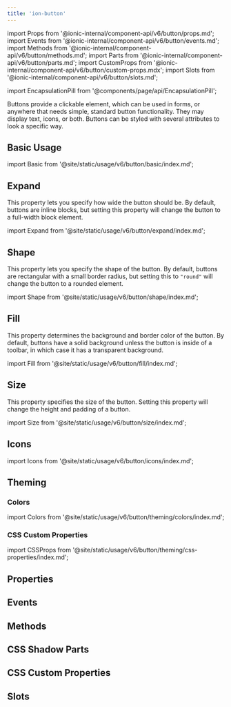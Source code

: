 ```yaml
---
title: 'ion-button'
---
```


import Props from '@ionic-internal/component-api/v6/button/props.md';
import Events from '@ionic-internal/component-api/v6/button/events.md';
import Methods from '@ionic-internal/component-api/v6/button/methods.md';
import Parts from '@ionic-internal/component-api/v6/button/parts.md';
import CustomProps from '@ionic-internal/component-api/v6/button/custom-props.mdx';
import Slots from '@ionic-internal/component-api/v6/button/slots.md';

<head>
  <title>ion-button: Design and Style Buttons with Custom CSS Properties</title>
  <meta
    name="description"
    content="ion-button provides a clickable element for use anywhere needing standard button functionality. Design and style button elements with custom CSS properties."
  />
</head>

import EncapsulationPill from '@components/page/api/EncapsulationPill';

<EncapsulationPill type="shadow" />

Buttons provide a clickable element, which can be used in forms, or anywhere that needs simple, standard button functionality. They may display text, icons, or both. Buttons can be styled with several attributes to look a specific way.

## Basic Usage

import Basic from '@site/static/usage/v6/button/basic/index.md';

<Basic />

## Expand

This property lets you specify how wide the button should be. By default, buttons are inline blocks, but setting this property will change the button to a full-width block element.

import Expand from '@site/static/usage/v6/button/expand/index.md';

<Expand />

## Shape

This property lets you specify the shape of the button. By default, buttons are rectangular with a small border radius, but setting this to `"round"` will change the button to a rounded element.

import Shape from '@site/static/usage/v6/button/shape/index.md';

<Shape />

## Fill

This property determines the background and border color of the button. By default, buttons have a solid background unless the button is inside of a toolbar, in which case it has a transparent background.

import Fill from '@site/static/usage/v6/button/fill/index.md';

<Fill />

## Size

This property specifies the size of the button. Setting this property will change the height and padding of a button.

import Size from '@site/static/usage/v6/button/size/index.md';

<Size />

## Icons

import Icons from '@site/static/usage/v6/button/icons/index.md';

<Icons />

## Theming

### Colors

import Colors from '@site/static/usage/v6/button/theming/colors/index.md';

<Colors />

### CSS Custom Properties

import CSSProps from '@site/static/usage/v6/button/theming/css-properties/index.md';

<CSSProps />

## Properties

<Props />

## Events

<Events />

## Methods

<Methods />

## CSS Shadow Parts

<Parts />

## CSS Custom Properties

<CustomProps />

## Slots

<Slots />
